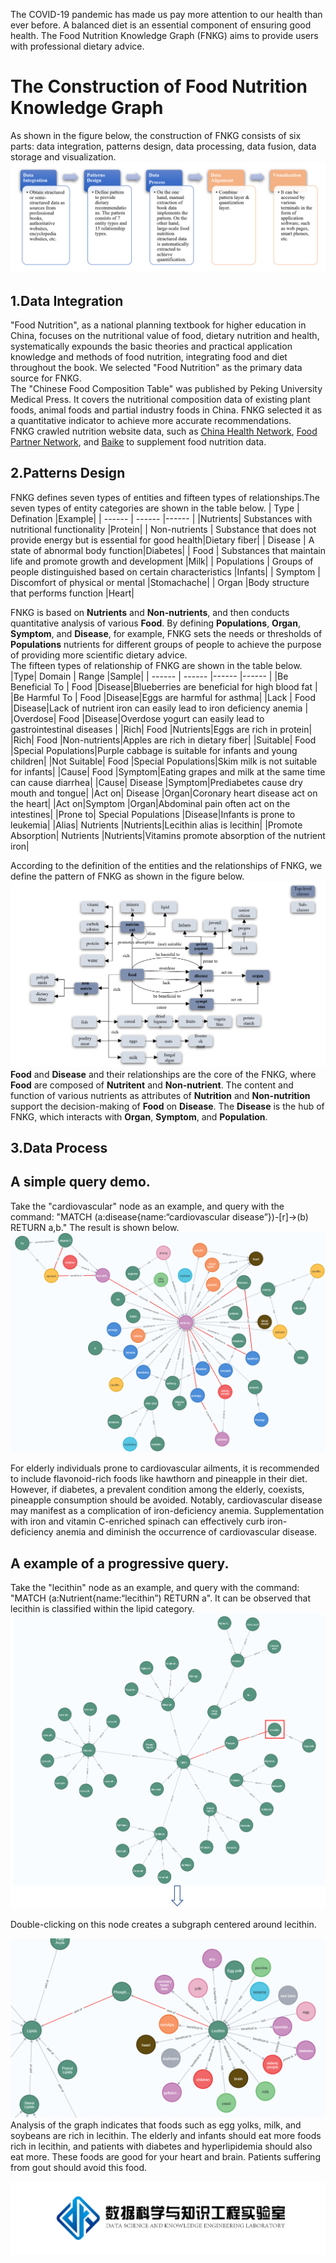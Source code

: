 The COVID-19 pandemic has made us pay more attention to our health than ever before. A balanced diet is an essential component of ensuring good health. The Food Nutrition Knowledge Graph (FNKG) aims to provide users with professional dietary advice.
# The Construction of Food Nutrition Knowledge Graph
As shown in the figure below, the construction of FNKG consists of six parts: data integration, patterns design, data processing, data fusion, data storage and visualization.
![The Framework of FNKG](https://github.com/Haidi927/Food-Nutrition-Knowledge-Graph/blob/main/picture/The%20Framework%20of%20FNKG.png)
## 1.Data Integration
"Food Nutrition", as a national planning textbook for higher education in China, focuses on the nutritional value of food, dietary nutrition and health, systematically expounds the basic theories and practical application knowledge and methods of food nutrition, integrating food and diet throughout the book. We selected "Food Nutrition" as the primary data source for FNKG.  
The "Chinese Food Composition Table" was published by Peking University Medical Press. It covers the nutritional composition data of existing plant foods, animal foods and partial industry foods in China. FNKG selected it as a quantitative indicator to achieve more accurate recommendations.  
FNKG crawled nutrition website data, such as [China Health Network](https://www.zhys.com/), [Food Partner Network](http://foodmate.net/), and [Baike](https://baike.baidu.com/) to supplement food nutrition data.

## 2.Patterns Design
FNKG defines seven types of entities and fifteen types of relationships.The seven types of entity categories are shown in the table below. 
| Type    | Defination    |Example|
| ------ | ------ |------ |
|Nutrients| Substances with nutritional functionality |Protein|
| Non-nutrients | Substance that does not provide energy but is essential for good health|Dietary fiber|
| Disease  | A state of abnormal body function|Diabetes|
| Food | Substances that  maintain life and promote growth and development  |Milk|
| Populations  | Groups of people distinguished based on certain characteristics  |Infants|
| Symptom  | Discomfort of physical or mental |Stomachache|
| Organ |Body structure that performs function |Heart|  

FNKG is based on **Nutrients** and **Non-nutrients**, and then conducts quantitative analysis of various **Food**. By defining **Populations**, **Organ**, **Symptom**, and **Disease**, for example, FNKG sets the needs or thresholds of **Populations** nutrients for different groups of people to achieve the purpose of providing more scientific dietary advice.  
The fifteen types of relationship of FNKG are shown in the table below.
|Type| Domain  | Range    |Sample|
| ------ | ------ |------ |------ | 
|Be Beneficial To | Food |Disease|Blueberries are beneficial for high blood fat |
|Be Harmful To | Food |Disease|Eggs are harmful for asthma|
|Lack | Food |Disease|Lack of nutrient iron can easily lead to iron deficiency anemia |
|Overdose| Food |Disease|Overdose yogurt can easily lead to gastrointestinal diseases |
|Rich| Food |Nutrients|Eggs are rich in protein|
|Rich| Food |Non-nutrients|Apples are rich in dietary fiber|
|Suitable| Food |Special Populations|Purple cabbage is suitable for infants and young children|
|Not Suitable| Food |Special Populations|Skim milk is not suitable for infants|
|Cause| Food |Symptom|Eating grapes and milk at the same time can cause diarrhea|
|Cause| Disease |Symptom|Prediabetes cause dry mouth and tongue|
|Act on| Disease |Organ|Coronary heart disease act on the heart|
|Act on|Symptom |Organ|Abdominal pain often act on the intestines|
|Prone to| Special Populations |Disease|Infants is prone to leukemia|
|Alias| Nutrients |Nutrients|Lecithin alias is lecithin|
|Promote Absorption| Nutrients |Nutrients|Vitamins promote absorption of the nutrient iron|  

According to the definition of the entities and the relationships of FNKG, we define the pattern of FNKG as shown in the figure below.
![pattern](https://github.com/Haidi927/Food-Nutrition-Knowledge-Graph/blob/main/picture/pattern.png)  
**Food** and **Disease** and their relationships are the core of the FNKG, where **Food** are composed of **Nutritent** and **Non-nutrient**. The content and function of various nutrients as attributes of **Nutrition** and **Non-nutrition** support the decision-making of **Food** on **Disease**. The **Disease** is the hub of FNKG, which interacts with **Organ**, **Symptom**, and **Population**.

## 3.Data Process



## A simple query demo. 
Take the "cardiovascular" node as an example, and query with the command: "MATCH (a:disease{name:“cardiovascular disease”})-[r]->(b) RETURN a,b." The result is shown below.
![simple_query](https://github.com/Haidi927/Food-Nutrition-Knowledge-Graph/blob/main/picture/simple_query.png)


For elderly individuals prone to cardiovascular ailments, it is recommended to include flavonoid-rich foods like hawthorn and pineapple in their diet. However, if diabetes, a prevalent condition among the elderly, coexists, pineapple consumption should be avoided. Notably, cardiovascular disease may manifest as a complication of iron-deficiency anemia. Supplementation with iron and vitamin C-enriched spinach can effectively curb iron-deficiency anemia and diminish the occurrence of cardiovascular disease.

## A example of a progressive query.

Take the "lecithin" node as an example, and query with the command: "MATCH (a:Nutrient{name:“lecithin”) RETURN a". It can be observed that lecithin is classified within the lipid category.
![progressive_query](https://github.com/Haidi927/Food-Nutrition-Knowledge-Graph/blob/main/picture/progressive_query.png)

Double-clicking on this node creates a subgraph centered around lecithin.

![progressive_query_result](https://github.com/Haidi927/Food-Nutrition-Knowledge-Graph/blob/main/picture/progressive_query_result.png)
Analysis of the graph indicates that foods such as egg yolks, milk, and soybeans are rich in lecithin. The elderly and infants should eat more foods rich in lecithin, and patients with diabetes and hyperlipidemia should also eat more.
These foods are good for your heart and brain. Patients suffering from gout should avoid this food.

![lab](https://github.com/Haidi927/Food-Nutrition-Knowledge-Graph/blob/main/picture/lab.png)

